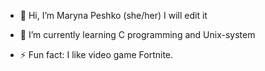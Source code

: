 - :dragon: Hi, I’m Maryna Peshko (she/her)
  I will edit it
  
- 🌱 I’m currently learning C programming and Unix-system
- ⚡ Fun fact: I like video game Fortnite.

<!---
MariPeshko/MariPeshko is a ✨ special ✨ repository because its `README.md` (this file) appears on your GitHub profile.
You can click the Preview link to take a look at your changes.
--->
